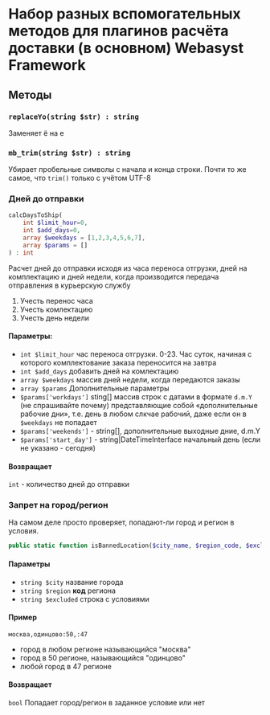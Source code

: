 # Набор разных вспомогательных методов для плагинов расчёта доставки (в основном) Webasyst Framework

## Методы

### `replaceYo(string $str) : string`

Заменяет ё на е

### `mb_trim(string $str) : string`

Убирает пробельные символы с начала и конца строки. Почти то же самое, что `trim()` только с учётом UTF-8

### Дней до отправки

````php
calcDaysToShip(
    int $limit_hour=0,
    int $add_days=0,
    array $weekdays = [1,2,3,4,5,6,7],
    array $params = []
) : int
````

Расчет дней до отправки исходя из часа переноса отгрузки, дней на комплектацию
и дней недели, когда производится передача отправления в курьерскую службу

1. Учесть перенос часа
2. Учесть комлектацию
3. Учесть день недели

#### Параметры:

 - `int $limit_hour` час переноса отгрузки. 0-23. Час суток, начиная с которого комплектование заказа
 переносится на завтра
 - `int $add_days` добавить дней на комлектацию
 - `array $weekdays` массив дней недели, когда передаются заказы
 - `array $params` Дополнительные параметры
 - `$params['workdays']` sting[] массив строк с датами в формате `d.m.Y` (не спрашивайте почему)
 представляющие собой «дополнительные рабочие дни», т.е. день в любом слкчае рабочий, даже если
 он в `$weekdays` не попадает
 - `$params['weekends']` - string[], дополнительные выходные дние, d.m.Y
 - `$params['start_day']` - string|DateTimeInterface начальный день (если не указано - сегодня)

#### Возвращает

`int` - количество дней до отправки

### Запрет на город/регион

На самом деле просто проверяет, попадают-ли город и регион в условия.

````php
public static function isBannedLocation($city_name, $region_code, $excluded)
````

#### Параметры

- `string $city` название города
- `string $region` **код** региона
- `string $excluded` строка с условиями

#### Пример

`москва,одинцово:50,:47`
     
- город в любом регионе называющийся "москва"
- город в 50 регионе, называющийся "одинцово"
- любой город в 47 регионе

#### Возвращает

`bool` Попадает город/регион в заданное условие или нет
